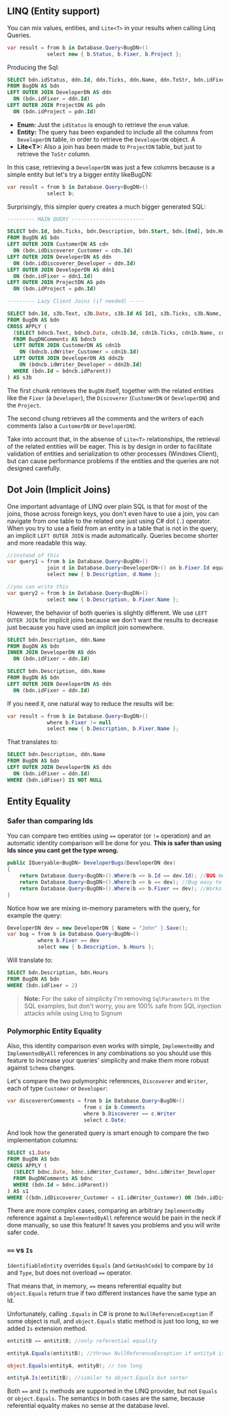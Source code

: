 ## LINQ (Entity support)

You can mix values, entities, and `Lite<T>` in your results when calling Linq Queries. 


```C#
var result = from b in Database.Query<BugDN>()
             select new { b.Status, b.Fixer, b.Project };
```

Producing the Sql:

```SQL
SELECT bdn.idStatus, ddn.Id, ddn.Ticks, ddn.Name, ddn.ToStr, bdn.idFixer, bdn.idProject, pdn.ToStr AS ToStr1
FROM BugDN AS bdn
LEFT OUTER JOIN DeveloperDN AS ddn
  ON (bdn.idFixer = ddn.Id)
LEFT OUTER JOIN ProjectDN AS pdn
  ON (bdn.idProject = pdn.Id)
```

* **Enum:** Just the `idStatus` is enough to retrieve the `enum` value. 
* **Entity:** The query has been expanded to include all the columns from `DeveloperDN` table, in order to retrieve the `DeveloperDN` object. A
* **Lite\<T>:** Also a join has been made to `ProjectDN` table, but just to retrieve the `ToStr` column.  

In this case, retrieving a `DeveloperDN` was just a few columns because is a simple entity but let's try a bigger entity likeBugDN: 

```C#
var result = from b in Database.Query<BugDN>()
             select b;
```

Surprisingly, this simpler query creates a much bigger generated SQL:

```SQL
--------- MAIN QUERY ------------------------

SELECT bdn.Id, bdn.Ticks, bdn.Description, bdn.Start, bdn.[End], bdn.Hours, bdn.idStatus, cdn.Id AS Id1, cdn.Ticks AS Ticks1, cdn.Name, cdn.ToStr, bdn.idDiscoverer_Customer, ddn.Id AS Id2, ddn.Ticks AS Ticks2, ddn.Name AS Name1, ddn.ToStr AS ToStr1, bdn.idDiscoverer_Developer, ddn1.Id AS Id3, ddn1.Ticks AS Ticks3, ddn1.Name AS Name2, ddn1.ToStr AS ToStr2, bdn.idFixer, bdn.idProject, pdn.ToStr AS ToStr3, bdn.ToStr AS ToStr4
FROM BugDN AS bdn
LEFT OUTER JOIN CustomerDN AS cdn
  ON (bdn.idDiscoverer_Customer = cdn.Id)
LEFT OUTER JOIN DeveloperDN AS ddn
  ON (bdn.idDiscoverer_Developer = ddn.Id)
LEFT OUTER JOIN DeveloperDN AS ddn1
  ON (bdn.idFixer = ddn1.Id)
LEFT OUTER JOIN ProjectDN AS pdn
  ON (bdn.idProject = pdn.Id)

--------- Lazy Client Joins (if needed) -----

SELECT bdn.Id, s3b.Text, s3b.Date, s3b.Id AS Id1, s3b.Ticks, s3b.Name, s3b.ToStr, s3b.idWriter_Customer, s3b.Id1 AS Id11, s3b.Ticks1, s3b.Name1, s3b.ToStr1, s3b.idWriter_Developer, s3b.HasValue, s3b.Id2
FROM BugDN AS bdn
CROSS APPLY (
  (SELECT bdncb.Text, bdncb.Date, cdn1b.Id, cdn1b.Ticks, cdn1b.Name, cdn1b.ToStr, bdncb.idWriter_Customer, ddn2b.Id AS Id1, ddn2b.Ticks AS Ticks1, ddn2b.Name AS Name1, ddn2b.ToStr AS ToStr1, bdncb.idWriter_Developer, bdncb.HasValue, bdncb.Id AS Id2
  FROM BugDNComments AS bdncb
  LEFT OUTER JOIN CustomerDN AS cdn1b
    ON (bdncb.idWriter_Customer = cdn1b.Id)
  LEFT OUTER JOIN DeveloperDN AS ddn2b
    ON (bdncb.idWriter_Developer = ddn2b.Id)
  WHERE (bdn.Id = bdncb.idParent))
) AS s3b
``` 

The first chunk retrieves the `BugDN` itself, together with the related entities like the `Fixer` (a `Developer`),  the `Discoverer` (`CustomerDN` or `DeveloperDN`) and the `Project`. 

The second chung retrieves all the comments and the writers of each comments (also a `CustomerDN` or `DeveloperDN`).

Take into account that, in the absense of `Lite<T>` relationships, the retrieval of the related entities will be eager. This is by design in order to facilitate validation of entities and serialization to other processes (Windows Client), but can cause performance problems if the entities and the queries are not designed carefully. 


## Dot Join (Implicit Joins)

One important advantage of LINQ over plain SQL is that for most of the joins, those across foreign keys, you don't even have to use a join, you can navigate from one table to the related one just using C# dot (`.`) operator. When you try to use a field from an entity in a table that is not in the query, an implicit `LEFT OUTER JOIN` is made automatically. Queries become shorter and more readable this way.

```C#
//instead of this 
var query1 = from b in Database.Query<BugDN>()
             join d in Database.Query<DeveloperDN>() on b.Fixer.Id equals d.Id
             select new { b.Description, d.Name }; 

//you can write this
var query2 = from b in Database.Query<BugDN>()
             select new { b.Description, b.Fixer.Name };
```

However, the behavior of both queries is slightly different. We use `LEFT OUTER JOIN` for implicit joins because we don't want the results to decrease just because you have used an implicit join somewhere.

```SQL
SELECT bdn.Description, ddn.Name
FROM BugDN AS bdn
INNER JOIN DeveloperDN AS ddn
  ON (bdn.idFixer = ddn.Id)

SELECT bdn.Description, ddn.Name
FROM BugDN AS bdn
LEFT OUTER JOIN DeveloperDN AS ddn
  ON (bdn.idFixer = ddn.Id)
```

If you need it, one natural way to reduce the results will  be: 

```C#
var result = from b in Database.Query<BugDN>()
             where b.Fixer != null
             select new { b.Description, b.Fixer.Name }; 
```

That translates to: 

```SQL
SELECT bdn.Description, ddn.Name
FROM BugDN AS bdn
LEFT OUTER JOIN DeveloperDN AS ddn
  ON (bdn.idFixer = ddn.Id)
WHERE (bdn.idFixer) IS NOT NULL
```

## Entity Equality

### Safer than comparing Ids

You can compare two entities using `==` operator (or `!=` operation) and an automatic identity comparison will be done for you. **This is safer than using Ids since you cant get the type wrong.**

```C#
public IQueryable<BugDN> DeveloperBugs(DeveloperDN dev)
{
    return Database.Query<BugDN>().Where(b => b.Id == dev.Id); //BUG HARD TO SPOT!!!!!
    return Database.Query<BugDN>().Where(b => b == dev); //Bug easy to spot: compile error :)
    return Database.Query<BugDN>().Where(b => b.Fixer == dev); //Works!
}
```

Notice how we are mixing in-memory parameters with the query, for example the query: 

```C#
DeveloperDN dev = new DeveloperDN { Name = "John" }.Save();
var bug = from b in Database.Query<BugDN>()
          where b.Fixer == dev
          select new { b.Description, b.Hours };
```

Will translate to:

```SQL
SELECT bdn.Description, bdn.Hours
FROM BugDN AS bdn
WHERE (bdn.idFixer = 2)
```

> **Note:** For the sake of simplicity I'm removing `SqlParameters` in the SQL examples, but don't worry, you are 100% safe from SQL injection attacks while using Linq to Signum

### Polymorphic Entity Equality

Also, this identity comparison even works with simple, `ImplementedBy` and `ImplementedByAll` references in any combinations so you should use this feature to increase your queries' simplicity and make them more robust against `Schema` changes. 

Let's compare the two polymorphic references, `Discoverer` and `Writer`, each of type `Customer` or `Developer`:

```C#
var discovererComments = from b in Database.Query<BugDN>()
                         from c in b.Comments
                         where b.Discoverer == c.Writer
                         select c.Date;
```

And look how the generated query is smart enough to compare the two implementation columns: 

```SQL
SELECT s1.Date
FROM BugDN AS bdn
CROSS APPLY (
  (SELECT bdnc.Date, bdnc.idWriter_Customer, bdnc.idWriter_Developer
  FROM BugDNComments AS bdnc
  WHERE (bdn.Id = bdnc.idParent))
) AS s1
WHERE ((bdn.idDiscoverer_Customer = s1.idWriter_Customer) OR (bdn.idDiscoverer_Developer = s1.idWriter_Developer))
```

There are more complex cases, comparing an arbitrary `ImplementedBy` reference against a `ImplementedByAll` reference would be pain in the neck if done manually, so use this feature! It saves you problems and you will write safer code. 

### `==` vs `Is`
`IdentifiableEntity` overrides `Equals` (and `GetHashCode`) to compare by `Id` and `Type`, but does not overload `==` operator. 

That means that, in memory, `==` means referential equality but `object.Equals` return true if two different instances have the same type an Id. 

Unfortunately, calling `.Equals` in C# is prone to `NullReferenceException` if some object is null, and `object.Equals` static method is just too long, so we added `Is` extension method. 

```C#
entititB == entititB; //only referential equality

entityA.Equals(entititB); //throws NullReferenceException if entityA is null

object.Equals(entityA, entityB); // too long

entityA.Is(entititB); //similar to object.Equals but sorter
```

Both `==` and `Is` methods are supported in the LINQ provider, but not `Equals` or `object.Equals`. The semantics in both cases are the same, because referential equality makes no sense at the database level. 

